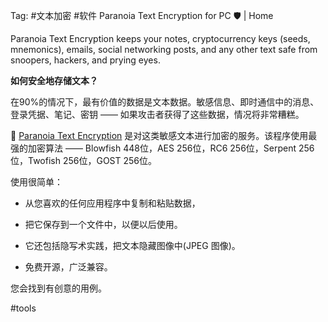 Tag: #文本加密 #软件 
Paranoia Text Encryption for PC 🛡️ | Home

Paranoia Text Encryption keeps your notes, cryptocurrency keys (seeds, mnemonics), emails, social networking posts, and any other text safe from snoopers, hackers, and prying eyes.

  

**如何安全地存储文本？** 

  

在90%的情况下，最有价值的数据是文本数据。敏感信息、即时通信中的消息、登录凭据、笔记、密钥 —— 如果攻击者获得了这些数据，情况将非常糟糕。

  

🔗 [Paranoia Text Encryption](https://paranoiaworks.mobi/ptepc/) 是对这类敏感文本进行加密的服务。该程序使用最强的加密算法 —— Blowfish 448位，AES 256位，RC6 256位，Serpent 256位，Twofish 256位，GOST 256位。

  

使用很简单：

- 从您喜欢的任何应用程序中复制和粘贴数据，

- 把它保存到一个文件中，以便以后使用。

- 它还包括隐写术实践，把文本隐藏图像中(JPEG 图像)。

- 免费开源，广泛兼容。

  

您会找到有创意的用例。

  

#tools

